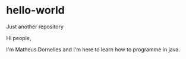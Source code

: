 # hello-world
Just another repository

Hi people,

I'm Matheus Dornelles and I'm here to learn how to programme in java.
